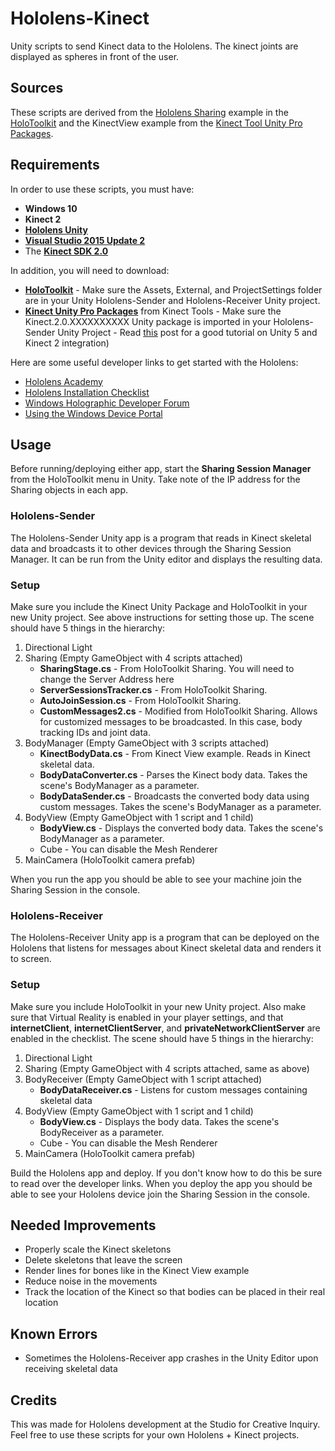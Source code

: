 # Hololens-Kinect
Unity scripts to send Kinect data to the Hololens. The kinect joints are displayed as spheres in front of the user.

## Sources
These scripts are derived from the [Hololens Sharing](https://github.com/Microsoft/HoloToolkit-Unity/tree/master/Assets/HoloToolkit/Sharing/Tests) example in the [HoloToolkit](https://github.com/Microsoft/HoloToolkit-Unity) and the KinectView example from the [Kinect Tool Unity Pro Packages](https://developer.microsoft.com/en-us/windows/kinect/tools).

## Requirements
In order to use these scripts, you must have:
- **Windows 10**
- **Kinect 2**
- [**Hololens Unity**](http://unity3d.com/pages/windows/hololens)
- [**Visual Studio 2015 Update 2**](https://developer.microsoft.com/en-us/windows/downloads)
- The [**Kinect SDK 2.0**](https://developer.microsoft.com/en-us/windows/kinect/tools)

In addition, you will need to download:
- [**HoloToolkit**](https://github.com/Microsoft/HoloToolkit-Unity) - Make sure the Assets, External, and ProjectSettings folder are in your Unity Hololens-Sender and Hololens-Receiver Unity project.
- [**Kinect Unity Pro Packages**](https://developer.microsoft.com/en-us/windows/kinect/tools) from Kinect Tools - Make sure the Kinect.2.0.XXXXXXXXXX Unity package is imported in your Hololens-Sender Unity Project - Read [this](http://www.imaginativeuniversal.com/blog/post/2015/03/27/unity-5-and-kinect-2-integration.aspx) post for a good tutorial on Unity 5 and Kinect 2 integration)

Here are some useful developer links to get started with the Hololens:
- [Hololens Academy](https://developer.microsoft.com/en-us/windows/holographic/academy)
- [Hololens Installation Checklist](https://developer.microsoft.com/en-us/windows/holographic/install_the_tools)
- [Windows Holographic Developer Forum](https://forums.hololens.com/)
- [Using the Windows Device Portal](https://developer.microsoft.com/en-us/windows/holographic/using_the_windows_device_portal)

## Usage
Before running/deploying either app, start the **Sharing Session Manager** from the HoloToolkit menu in Unity. Take note of the IP address for the Sharing objects in each app.

### Hololens-Sender
The Hololens-Sender Unity app is a program that reads in Kinect skeletal data and broadcasts it to other devices through the Sharing Session Manager. It can be run from the Unity editor and displays the resulting data.

### Setup
Make sure you include the Kinect Unity Package and HoloToolkit in your new Unity project. See above instructions for setting those up.
The scene should have 5 things in the hierarchy:

1. Directional Light
2. Sharing (Empty GameObject with 4 scripts attached)
   * **SharingStage.cs** - From HoloToolkit Sharing. You will need to change the Server Address here
   * **ServerSessionsTracker.cs** - From HoloToolkit Sharing. 
   * **AutoJoinSession.cs** - From HoloToolkit Sharing.
   * **CustomMessages2.cs** - Modified from HoloToolkit Sharing. Allows for customized messages to be broadcasted. In this case, body tracking IDs and joint data.
3. BodyManager (Empty GameObject with 3 scripts attached)
   * **KinectBodyData.cs** - From Kinect View example. Reads in Kinect skeletal data.
   * **BodyDataConverter.cs** - Parses the Kinect body data. Takes the scene's BodyManager as a parameter.
   * **BodyDataSender.cs** - Broadcasts the converted body data using custom messages. Takes the scene's BodyManager as a parameter.
4. BodyView (Empty GameObject with 1 script and 1 child)
   * **BodyView.cs** - Displays the converted body data. Takes the scene's BodyManager as a parameter.
   * Cube - You can disable the Mesh Renderer
5. MainCamera (HoloToolkit camera prefab)

When you run the app you should be able to see your machine join the Sharing Session in the console.

### Hololens-Receiver
The Hololens-Receiver Unity app is a program that can be deployed on the Hololens that listens for messages about Kinect skeletal data and renders it to screen.

### Setup
Make sure you include HoloToolkit in your new Unity project. Also make sure that Virtual Reality is enabled in your player settings, and that **internetClient**, **internetClientServer**, and **privateNetworkClientServer** are enabled in the checklist.
The scene should have 5 things in the hierarchy:

1. Directional Light
2. Sharing (Empty GameObject with 4 scripts attached, same as above)
3. BodyReceiver (Empty GameObject with 1 script attached)
   * **BodyDataReceiver.cs** - Listens for custom messages containing skeletal data
4. BodyView (Empty GameObject with 1 script and 1 child)
   * **BodyView.cs** - Displays the body data. Takes the scene's BodyReceiver as a parameter.
   * Cube - You can disable the Mesh Renderer
5. MainCamera (HoloToolkit camera prefab)

Build the Hololens app and deploy. If you don't know how to do this be sure to read over the developer links.
When you deploy the app you should be able to see your Hololens device join the Sharing Session in the console.

## Needed Improvements
- Properly scale the Kinect skeletons
- Delete skeletons that leave the screen
- Render lines for bones like in the Kinect View example
- Reduce noise in the movements
- Track the location of the Kinect so that bodies can be placed in their real location

## Known Errors
- Sometimes the Hololens-Receiver app crashes in the Unity Editor upon receiving skeletal data

## Credits
This was made for Hololens development at the Studio for Creative Inquiry. Feel free to use these scripts for your own Hololens + Kinect projects.
